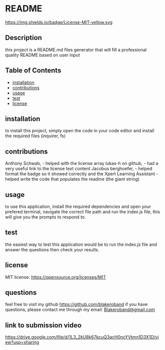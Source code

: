 # README

  https://img.shields.io/badge/License-MIT-yellow.svg

  ## Description
  this project is a README.md files generator that will fill a professional quality README based on user input

  ## Table of Contents
  - [installation](#installation)
  - [contributions](#contributions)
  - [usage](#usage)
  - [test](#test)
  - [license](#license)

  ## installation
  to install this project, simply open the code in your code editor and install the required files (inquirer, fs)

  ## contributions
  Anthony Schwab, - helped with the license array
  lukas-h on github, - had a very useful link to the license text content
   Jacobus berghoefer, - helped format the badge so it showed correctly 
   and the Xpert Learning Assistant - helped write the code that populates the readme (the giant string)

  ## usage
  to use this application, install the required dependencies and open your prefered terminal, navigate the correct file path and run the index.js file, this will give you the prompts to respond to.
  
  ## test
  the easiest way to test this application would be to run the index.js file and answer the questions then check your results. 

  ## license
  MIT license: 
https://opensource.org/licenses/MIT
  
  ## questions
  feel free to visit my github https://github.com/blakeroband
  if you have questions, please contact me through my email: Blakeroband@gmail.com

  ## link to submission video
  https://drive.google.com/file/d/1L3_2kU8k67kcuQ3acH0ncYVtmn1D3X1D/view?usp=sharing